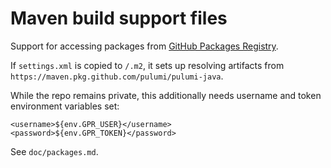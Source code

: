# Maven build support files

Support for accessing packages from
[GitHub Packages Registry](https://github.com/features/packages).

If `settings.xml` is copied to `/.m2`, it sets up resolving artifacts
from `https://maven.pkg.github.com/pulumi/pulumi-java`.

While the repo remains private, this additionally needs username and
token environment variables set:

```
<username>${env.GPR_USER}</username>
<password>${env.GPR_TOKEN}</password>
```

See `doc/packages.md`.
